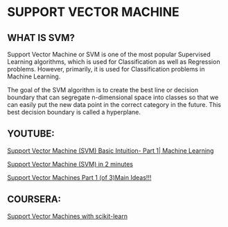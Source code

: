 # SUPPORT VECTOR MACHINE

## WHAT IS SVM?

Support Vector Machine or SVM is one of the most popular Supervised Learning algorithms, which is used for Classification as well as Regression problems. However, primarily, it is used for Classification problems in Machine Learning.

The goal of the SVM algorithm is to create the best line or decision boundary that can segregate n-dimensional space into classes so that we can easily put the new data point in the correct category in the future. This best decision boundary is called a hyperplane.




## YOUTUBE:
[Support Vector Machine (SVM) Basic Intuition- Part 1| Machine Learning](https://www.youtube.com/watch?v=H9yACitf-KM)

[Support Vector Machine (SVM) in 2 minutes](https://www.youtube.com/watch?v=_YPScrckx28)

[Support Vector Machines Part 1 (of 3)Main Ideas!!!](https://www.youtube.com/watch?v=efR1C6CvhmE)

## COURSERA:
[Support Vector Machines with scikit-learn](https://www.coursera.org/projects/support-vector-machines-scikit-learn)
